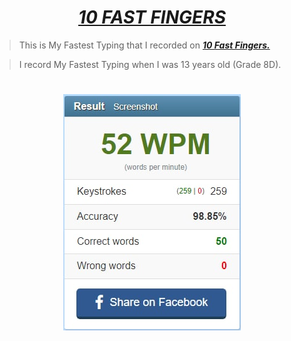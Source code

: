 # <div align="center"><a href="https://img.10fastfingers.com/speedtests/generate_screenshot_result/1_52_259_259_0_50_0"><b><i>10 FAST FINGERS</i></b></a></div>

> This is My Fastest Typing that I recorded on <a href="https://10fastfingers.com/"><b><i>10 Fast Fingers.</i></b></a>

> I record My Fastest Typing when I was 13 years old (Grade 8D).

#
# <div align="center"><img src="10 Faster Fingers.jpg"></div>
